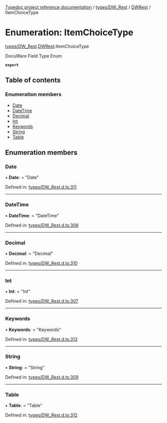 [Typedoc project reference documentation](../README.md) / [types/DW_Rest](../modules/types_dw_rest.md) / [DWRest](../modules/types_dw_rest.dwrest.md) / ItemChoiceType

# Enumeration: ItemChoiceType

[types/DW_Rest](../modules/types_dw_rest.md).[DWRest](../modules/types_dw_rest.dwrest.md).ItemChoiceType

DocuWare Field Type Enum

**`export`** 

## Table of contents

### Enumeration members

- [Date](types_dw_rest.dwrest.itemchoicetype.md#date)
- [DateTime](types_dw_rest.dwrest.itemchoicetype.md#datetime)
- [Decimal](types_dw_rest.dwrest.itemchoicetype.md#decimal)
- [Int](types_dw_rest.dwrest.itemchoicetype.md#int)
- [Keywords](types_dw_rest.dwrest.itemchoicetype.md#keywords)
- [String](types_dw_rest.dwrest.itemchoicetype.md#string)
- [Table](types_dw_rest.dwrest.itemchoicetype.md#table)

## Enumeration members

### Date

• **Date**: = "Date"

Defined in: [types/DW_Rest.d.ts:311](https://github.com/DocuWare/REST-Sample-TS/blob/6171aa8/src/types/DW_Rest.d.ts#L311)

___

### DateTime

• **DateTime**: = "DateTime"

Defined in: [types/DW_Rest.d.ts:308](https://github.com/DocuWare/REST-Sample-TS/blob/6171aa8/src/types/DW_Rest.d.ts#L308)

___

### Decimal

• **Decimal**: = "Decimal"

Defined in: [types/DW_Rest.d.ts:310](https://github.com/DocuWare/REST-Sample-TS/blob/6171aa8/src/types/DW_Rest.d.ts#L310)

___

### Int

• **Int**: = "Int"

Defined in: [types/DW_Rest.d.ts:307](https://github.com/DocuWare/REST-Sample-TS/blob/6171aa8/src/types/DW_Rest.d.ts#L307)

___

### Keywords

• **Keywords**: = "Keywords"

Defined in: [types/DW_Rest.d.ts:313](https://github.com/DocuWare/REST-Sample-TS/blob/6171aa8/src/types/DW_Rest.d.ts#L313)

___

### String

• **String**: = "String"

Defined in: [types/DW_Rest.d.ts:309](https://github.com/DocuWare/REST-Sample-TS/blob/6171aa8/src/types/DW_Rest.d.ts#L309)

___

### Table

• **Table**: = "Table"

Defined in: [types/DW_Rest.d.ts:312](https://github.com/DocuWare/REST-Sample-TS/blob/6171aa8/src/types/DW_Rest.d.ts#L312)

